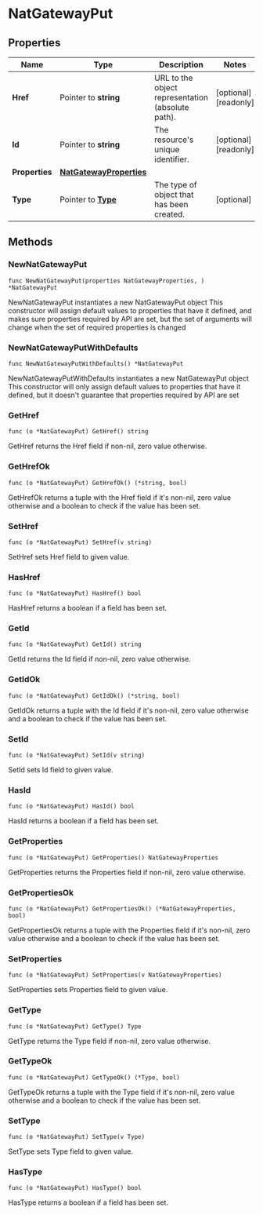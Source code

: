 # NatGatewayPut

## Properties

|Name | Type | Description | Notes|
|------------ | ------------- | ------------- | -------------|
|**Href** | Pointer to **string** | URL to the object representation (absolute path). | [optional] [readonly] |
|**Id** | Pointer to **string** | The resource&#39;s unique identifier. | [optional] [readonly] |
|**Properties** | [**NatGatewayProperties**](NatGatewayProperties.md) |  | |
|**Type** | Pointer to [**Type**](Type.md) | The type of object that has been created. | [optional] |

## Methods

### NewNatGatewayPut

`func NewNatGatewayPut(properties NatGatewayProperties, ) *NatGatewayPut`

NewNatGatewayPut instantiates a new NatGatewayPut object
This constructor will assign default values to properties that have it defined,
and makes sure properties required by API are set, but the set of arguments
will change when the set of required properties is changed

### NewNatGatewayPutWithDefaults

`func NewNatGatewayPutWithDefaults() *NatGatewayPut`

NewNatGatewayPutWithDefaults instantiates a new NatGatewayPut object
This constructor will only assign default values to properties that have it defined,
but it doesn't guarantee that properties required by API are set

### GetHref

`func (o *NatGatewayPut) GetHref() string`

GetHref returns the Href field if non-nil, zero value otherwise.

### GetHrefOk

`func (o *NatGatewayPut) GetHrefOk() (*string, bool)`

GetHrefOk returns a tuple with the Href field if it's non-nil, zero value otherwise
and a boolean to check if the value has been set.

### SetHref

`func (o *NatGatewayPut) SetHref(v string)`

SetHref sets Href field to given value.

### HasHref

`func (o *NatGatewayPut) HasHref() bool`

HasHref returns a boolean if a field has been set.

### GetId

`func (o *NatGatewayPut) GetId() string`

GetId returns the Id field if non-nil, zero value otherwise.

### GetIdOk

`func (o *NatGatewayPut) GetIdOk() (*string, bool)`

GetIdOk returns a tuple with the Id field if it's non-nil, zero value otherwise
and a boolean to check if the value has been set.

### SetId

`func (o *NatGatewayPut) SetId(v string)`

SetId sets Id field to given value.

### HasId

`func (o *NatGatewayPut) HasId() bool`

HasId returns a boolean if a field has been set.

### GetProperties

`func (o *NatGatewayPut) GetProperties() NatGatewayProperties`

GetProperties returns the Properties field if non-nil, zero value otherwise.

### GetPropertiesOk

`func (o *NatGatewayPut) GetPropertiesOk() (*NatGatewayProperties, bool)`

GetPropertiesOk returns a tuple with the Properties field if it's non-nil, zero value otherwise
and a boolean to check if the value has been set.

### SetProperties

`func (o *NatGatewayPut) SetProperties(v NatGatewayProperties)`

SetProperties sets Properties field to given value.


### GetType

`func (o *NatGatewayPut) GetType() Type`

GetType returns the Type field if non-nil, zero value otherwise.

### GetTypeOk

`func (o *NatGatewayPut) GetTypeOk() (*Type, bool)`

GetTypeOk returns a tuple with the Type field if it's non-nil, zero value otherwise
and a boolean to check if the value has been set.

### SetType

`func (o *NatGatewayPut) SetType(v Type)`

SetType sets Type field to given value.

### HasType

`func (o *NatGatewayPut) HasType() bool`

HasType returns a boolean if a field has been set.



